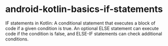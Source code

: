 # android-kotlin-basics-if-statements
IF statements in Kotlin: A conditional statement that executes a block of code if a given condition is true. An optional ELSE statement can execute code if the condition is false, and ELSE-IF statements can check additional conditions.

